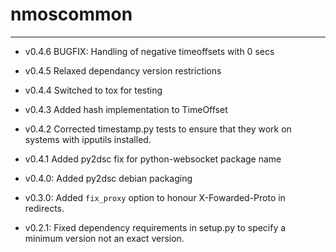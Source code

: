 # nmoscommon
--------------

- v0.4.6
    BUGFIX: Handling of negative timeoffsets with 0 secs

- v0.4.5
    Relaxed dependancy version restrictions 

- v0.4.4
    Switched to tox for testing

- v0.4.3
    Added hash implementation to TimeOffset 

- v0.4.2
    Corrected timestamp.py tests to ensure that they work on systems with ipputils installed.

- v0.4.1
    Added py2dsc fix for python-websocket package name

- v0.4.0:
    Added py2dsc debian packaging

- v0.3.0:
    Added `fix_proxy` option to honour X-Fowarded-Proto in redirects.

- v0.2.1:
    Fixed dependency requirements in setup.py to specify a minimum version not an exact version.

